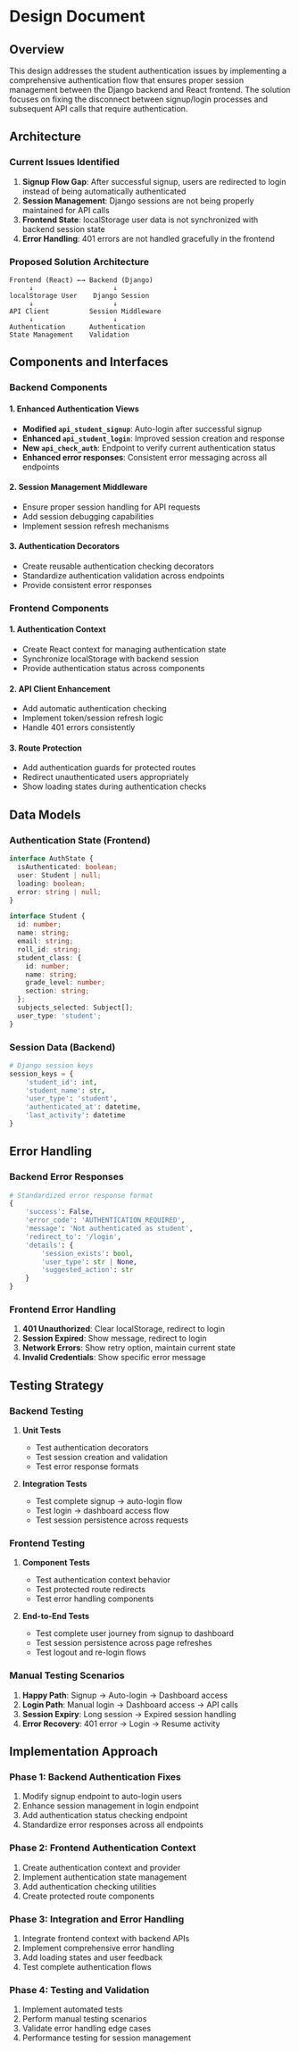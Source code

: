 # Design Document

## Overview

This design addresses the student authentication issues by implementing a comprehensive authentication flow that ensures proper session management between the Django backend and React frontend. The solution focuses on fixing the disconnect between signup/login processes and subsequent API calls that require authentication.

## Architecture

### Current Issues Identified
1. **Signup Flow Gap**: After successful signup, users are redirected to login instead of being automatically authenticated
2. **Session Management**: Django sessions are not being properly maintained for API calls
3. **Frontend State**: localStorage user data is not synchronized with backend session state
4. **Error Handling**: 401 errors are not handled gracefully in the frontend

### Proposed Solution Architecture
```
Frontend (React) ←→ Backend (Django)
     ↓                    ↓
localStorage User    Django Session
     ↓                    ↓
API Client          Session Middleware
     ↓                    ↓
Authentication      Authentication
State Management    Validation
```

## Components and Interfaces

### Backend Components

#### 1. Enhanced Authentication Views
- **Modified `api_student_signup`**: Auto-login after successful signup
- **Enhanced `api_student_login`**: Improved session creation and response
- **New `api_check_auth`**: Endpoint to verify current authentication status
- **Enhanced error responses**: Consistent error messaging across all endpoints

#### 2. Session Management Middleware
- Ensure proper session handling for API requests
- Add session debugging capabilities
- Implement session refresh mechanisms

#### 3. Authentication Decorators
- Create reusable authentication checking decorators
- Standardize authentication validation across endpoints
- Provide consistent error responses

### Frontend Components

#### 1. Authentication Context
- Create React context for managing authentication state
- Synchronize localStorage with backend session
- Provide authentication status across components

#### 2. API Client Enhancement
- Add automatic authentication checking
- Implement token/session refresh logic
- Handle 401 errors consistently

#### 3. Route Protection
- Add authentication guards for protected routes
- Redirect unauthenticated users appropriately
- Show loading states during authentication checks

## Data Models

### Authentication State (Frontend)
```typescript
interface AuthState {
  isAuthenticated: boolean;
  user: Student | null;
  loading: boolean;
  error: string | null;
}

interface Student {
  id: number;
  name: string;
  email: string;
  roll_id: string;
  student_class: {
    id: number;
    name: string;
    grade_level: number;
    section: string;
  };
  subjects_selected: Subject[];
  user_type: 'student';
}
```

### Session Data (Backend)
```python
# Django session keys
session_keys = {
    'student_id': int,
    'student_name': str,
    'user_type': 'student',
    'authenticated_at': datetime,
    'last_activity': datetime
}
```

## Error Handling

### Backend Error Responses
```python
# Standardized error response format
{
    'success': False,
    'error_code': 'AUTHENTICATION_REQUIRED',
    'message': 'Not authenticated as student',
    'redirect_to': '/login',
    'details': {
        'session_exists': bool,
        'user_type': str | None,
        'suggested_action': str
    }
}
```

### Frontend Error Handling
1. **401 Unauthorized**: Clear localStorage, redirect to login
2. **Session Expired**: Show message, redirect to login
3. **Network Errors**: Show retry option, maintain current state
4. **Invalid Credentials**: Show specific error message

## Testing Strategy

### Backend Testing
1. **Unit Tests**
   - Test authentication decorators
   - Test session creation and validation
   - Test error response formats

2. **Integration Tests**
   - Test complete signup → auto-login flow
   - Test login → dashboard access flow
   - Test session persistence across requests

### Frontend Testing
1. **Component Tests**
   - Test authentication context behavior
   - Test protected route redirects
   - Test error handling components

2. **End-to-End Tests**
   - Test complete user journey from signup to dashboard
   - Test session persistence across page refreshes
   - Test logout and re-login flows

### Manual Testing Scenarios
1. **Happy Path**: Signup → Auto-login → Dashboard access
2. **Login Path**: Manual login → Dashboard access → API calls
3. **Session Expiry**: Long session → Expired session handling
4. **Error Recovery**: 401 error → Login → Resume activity

## Implementation Approach

### Phase 1: Backend Authentication Fixes
1. Modify signup endpoint to auto-login users
2. Enhance session management in login endpoint
3. Add authentication status checking endpoint
4. Standardize error responses across all endpoints

### Phase 2: Frontend Authentication Context
1. Create authentication context and provider
2. Implement authentication state management
3. Add authentication checking utilities
4. Create protected route components

### Phase 3: Integration and Error Handling
1. Integrate frontend context with backend APIs
2. Implement comprehensive error handling
3. Add loading states and user feedback
4. Test complete authentication flows

### Phase 4: Testing and Validation
1. Implement automated tests
2. Perform manual testing scenarios
3. Validate error handling edge cases
4. Performance testing for session management